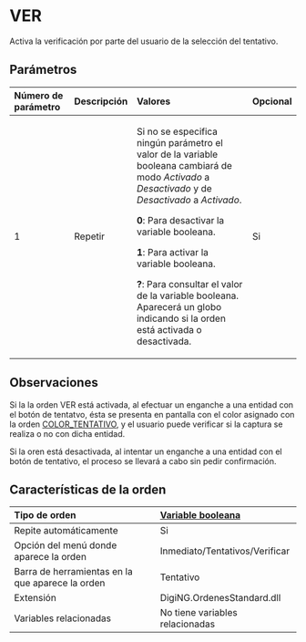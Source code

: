 # VER

Activa la verificación por parte del usuario de la selección del tentativo.

## Parámetros

<table>
  <thead>
    <tr>
      <th style="text-align:left">N&#xFA;mero de par&#xE1;metro</th>
      <th style="text-align:left">Descripci&#xF3;n</th>
      <th style="text-align:left">Valores</th>
      <th style="text-align:left">Opcional</th>
    </tr>
  </thead>
  <tbody>
    <tr>
      <td style="text-align:left">1</td>
      <td style="text-align:left">Repetir</td>
      <td style="text-align:left">
        <p>Si no se especifica ning&#xFA;n par&#xE1;metro el valor de la variable
          booleana cambiar&#xE1; de modo <em>Activado</em> a <em>Desactivado</em> y de <em>Desactivado</em> a <em>Activado</em>.</p>
        <p><b>0</b>: Para desactivar la variable booleana.</p>
        <p><b>1</b>: Para activar la variable booleana.</p>
        <p><b>?</b>: Para consultar el valor de la variable booleana. Aparecer&#xE1;
          un globo indicando si la orden est&#xE1; activada o desactivada.</p>
      </td>
      <td style="text-align:left">Si</td>
    </tr>
  </tbody>
</table>

## Observaciones

Si la la orden VER está activada, al efectuar un enganche a una entidad con el botón de tentatvo, ésta se presenta en pantalla con el color asignado con la orden [COLOR\_TENTATIVO](/digi3d-net/referencia/ventana-de-dibujo/variables/v/COLOR_TENTATIVO.html), y el usuario puede verificar si la captura se realiza o no con dicha entidad.

Si la oren está desactivada, al intentar un enganche a una entidad con el botón de tentativo, el proceso se llevará a cabo sin pedir confirmación.

## Características de la orden

| Tipo de orden | [Variable booleana](ver.md) |
| :--- | :--- |
| Repite automáticamente | Si |
| Opción del menú donde aparece la orden | Inmediato/Tentativos/Verificar |
| Barra de herramientas en la que aparece la orden | Tentativo |
| Extensión | DigiNG.OrdenesStandard.dll |
| Variables relacionadas | No tiene variables relacionadas |


